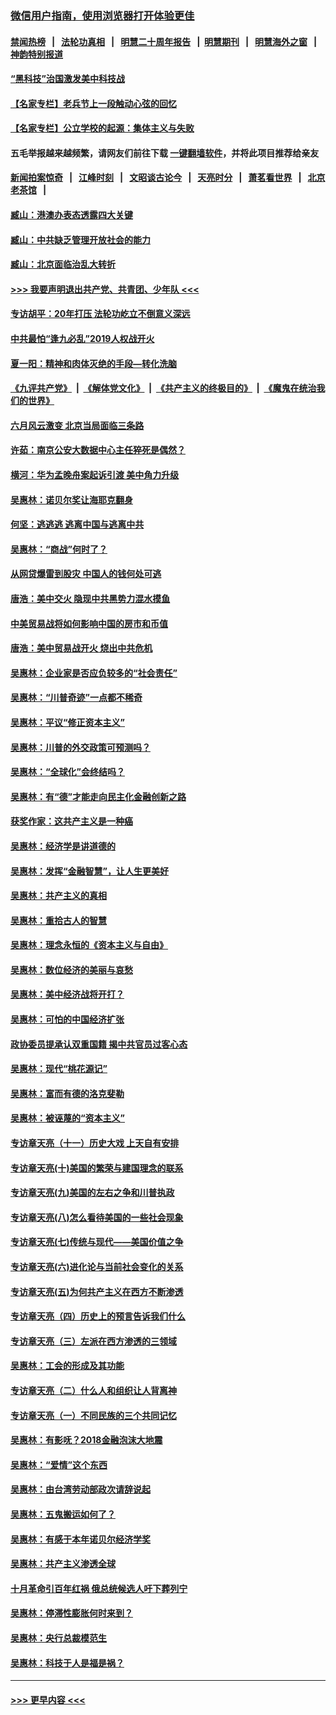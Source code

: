 ### [微信用户指南，使用浏览器打开体验更佳](https://github.com/gfw-breaker/banned-news1/blob/master/indexes/wechat-guide.md?t=0)
#### [禁闻热榜](热点新闻.md?t=0)  &nbsp;&nbsp;|&nbsp;&nbsp; [法轮功真相](https://github.com/gfw-breaker/truth/blob/master/README.md?t=0) &nbsp;&nbsp;|&nbsp;&nbsp; [明慧二十周年报告](https://github.com/gfw-breaker/mh-reports/blob/master/README.md?t=0) &nbsp;&nbsp;|&nbsp;&nbsp;[明慧期刊](https://github.com/gfw-breaker/mh-qikan) &nbsp;&nbsp;|&nbsp;&nbsp; [明慧海外之窗](https://github.com/gfw-breaker/mh-news/blob/master/README.md?t=0) &nbsp;&nbsp;|&nbsp;&nbsp; [神韵特别报道](https://github.com/gfw-breaker/mh-news/blob/master/shenyun.md?t=0)
#### [“黑科技”治国激发美中科技战](../pages/nsc423/n11638056.md?t=02090002) 
#### [【名家专栏】老兵节上一段触动心弦的回忆](../pages/nsc423/n11646016.md?t=02090002) 
#### [【名家专栏】公立学校的起源：集体主义与失败](../pages/nsc423/n11601833.md?t=02090002) 
#### 五毛举报越来越频繁，请网友们前往下载 [一键翻墙软件](https://github.com/gfw-breaker/ssr-accounts)，并将此项目推荐给亲友
#### [新闻拍案惊奇](https://github.com/gfw-breaker/banned-news1/blob/master/pages/link4.md) &nbsp;&nbsp;|&nbsp;&nbsp; [江峰时刻](https://github.com/gfw-breaker/banned-news1/blob/master/pages/link4.md) &nbsp;&nbsp;|&nbsp;&nbsp; [文昭谈古论今](https://github.com/gfw-breaker/banned-news1/blob/master/pages/link4.md) &nbsp;&nbsp;|&nbsp;&nbsp; [天亮时分](https://github.com/gfw-breaker/banned-news1/blob/master/pages/link4.md) &nbsp;&nbsp;|&nbsp;&nbsp; [萧茗看世界](https://github.com/gfw-breaker/banned-news1/blob/master/pages/link4.md) &nbsp;&nbsp;|&nbsp;&nbsp; [北京老茶馆](https://github.com/gfw-breaker/banned-news1/blob/master/pages/link4.md) &nbsp;&nbsp;|&nbsp;&nbsp; 
#### [臧山：港澳办表态透露四大关键](../pages/nsc423/n11421628.md?t=02090002) 
#### [臧山：中共缺乏管理开放社会的能力](../pages/nsc423/n11407457.md?t=02090002) 
#### [臧山：北京面临治乱大转折](../pages/nsc423/n11406895.md?t=02090002) 
#### [>>> 我要声明退出共产党、共青团、少年队 <<<](https://github.com/begood0513/goodnews/blob/master/quit/letter.md) 
#### [专访胡平：20年打压 法轮功屹立不倒意义深远](../pages/nsc423/n11398800.md?t=02090002) 
#### [中共最怕“逢九必乱”2019人权战开火](../pages/nsc423/n11385248.md?t=02090002) 
#### [夏一阳：精神和肉体灭绝的手段—转化洗脑](../pages/nsc423/n11368250.md?t=02090002) 
#### [《九评共产党》](https://github.com/begood0513/9ping.md/blob/master/README.md) &nbsp;|&nbsp; [《解体党文化》](../../../../jtdwh.md/blob/master/README.md)  &nbsp;|&nbsp; [《共产主义的终极目的》](../../../../gczydzjmd.md/blob/master/README.md) &nbsp;|&nbsp; [《魔鬼在统治我们的世界》](../../../../mgztzwmdsj.md/blob/master/README.md) 
#### [六月风云激变 北京当局面临三条路](../pages/nsc423/n11313668.md?t=02090002) 
#### [许茹：南京公安大数据中心主任猝死是偶然？](../pages/nsc423/n11064744.md?t=02090002) 
#### [横河：华为孟晚舟案起诉引渡 美中角力升级](../pages/nsc423/n11027230.md?t=02090002) 
#### [吴惠林：诺贝尔奖让海耶克翻身](../pages/nsc423/n10890049.md?t=02090002) 
#### [何坚：逃逃逃 逃离中国与逃离中共](../pages/nsc423/n10592891.md?t=02090002) 
#### [吴惠林：“商战”何时了？](../pages/nsc423/n10573558.md?t=02090002) 
#### [从网贷爆雷到股灾 中国人的钱何处可逃](../pages/nsc423/n10572800.md?t=02090002) 
#### [唐浩：美中交火 隐现中共黑势力混水摸鱼](../pages/nsc423/n10544040.md?t=02090002) 
#### [中美贸易战将如何影响中国的房市和币值](../pages/nsc423/n10543697.md?t=02090002) 
#### [唐浩：美中贸易战开火 烧出中共危机](../pages/nsc423/n10540126.md?t=02090002) 
#### [吴惠林：企业家是否应负较多的“社会责任”](../pages/nsc423/n10535022.md?t=02090002) 
#### [吴惠林：“川普奇迹”一点都不稀奇](../pages/nsc423/n10512808.md?t=02090002) 
#### [吴惠林：平议“修正资本主义”](../pages/nsc423/n10495724.md?t=02090002) 
#### [吴惠林：川普的外交政策可预测吗？](../pages/nsc423/n10462387.md?t=02090002) 
#### [吴惠林：“全球化”会终结吗？](../pages/nsc423/n10452838.md?t=02090002) 
#### [吴惠林：有“德”才能走向民主化金融创新之路](../pages/nsc423/n10432292.md?t=02090002) 
#### [获奖作家：这共产主义是一种癌](../pages/nsc423/n10431541.md?t=02090002) 
#### [吴惠林：经济学是讲道德的](../pages/nsc423/n10398014.md?t=02090002) 
#### [吴惠林：发挥“金融智慧”，让人生更美好](../pages/nsc423/n10375019.md?t=02090002) 
#### [吴惠林：共产主义的真相](../pages/nsc423/n10351394.md?t=02090002) 
#### [吴惠林：重拾古人的智慧](../pages/nsc423/n10337691.md?t=02090002) 
#### [吴惠林：理念永恒的《资本主义与自由》](../pages/nsc423/n10316274.md?t=02090002) 
#### [吴惠林：数位经济的美丽与哀愁](../pages/nsc423/n10292946.md?t=02090002) 
#### [吴惠林：美中经济战将开打？](../pages/nsc423/n10258825.md?t=02090002) 
#### [吴惠林：可怕的中国经济扩张](../pages/nsc423/n10219147.md?t=02090002) 
#### [政协委员提承认双重国籍 揭中共官员过客心态](../pages/nsc423/n10208809.md?t=02090002) 
#### [吴惠林：现代“桃花源记”](../pages/nsc423/n10185234.md?t=02090002) 
#### [吴惠林：富而有德的洛克斐勒](../pages/nsc423/n10142264.md?t=02090002) 
#### [吴惠林：被诬蔑的“资本主义”](../pages/nsc423/n10124816.md?t=02090002) 
#### [专访章天亮（十一）历史大戏 上天自有安排](../pages/nsc423/n10094905.md?t=02090002) 
#### [专访章天亮(十)美国的繁荣与建国理念的联系](../pages/nsc423/n10094899.md?t=02090002) 
#### [专访章天亮(九)美国的左右之争和川普执政](../pages/nsc423/n10094889.md?t=02090002) 
#### [专访章天亮(八)怎么看待美国的一些社会现象](../pages/nsc423/n10094857.md?t=02090002) 
#### [专访章天亮(七)传统与现代——美国价值之争](../pages/nsc423/n10093140.md?t=02090002) 
#### [专访章天亮(六)进化论与当前社会变化的关系](../pages/nsc423/n10092036.md?t=02090002) 
#### [专访章天亮(五)为何共产主义在西方不断渗透](../pages/nsc423/n10083620.md?t=02090002) 
#### [专访章天亮（四）历史上的预言告诉我们什么](../pages/nsc423/n10083606.md?t=02090002) 
#### [专访章天亮（三）左派在西方渗透的三领域](../pages/nsc423/n10081115.md?t=02090002) 
#### [吴惠林：工会的形成及其功能](../pages/nsc423/n10080633.md?t=02090002) 
#### [专访章天亮（二）什么人和组织让人背离神](../pages/nsc423/n10076637.md?t=02090002) 
#### [专访章天亮（一）不同民族的三个共同记忆](../pages/nsc423/n10074188.md?t=02090002) 
#### [吴惠林：有影呒？2018金融泡沫大地震](../pages/nsc423/n10040534.md?t=02090002) 
#### [吴惠林：“爱情”这个东西](../pages/nsc423/n10019423.md?t=02090002) 
#### [吴惠林：由台湾劳动部政次请辞说起](../pages/nsc423/n9979679.md?t=02090002) 
#### [吴惠林：五鬼搬运如何了？](../pages/nsc423/n9925338.md?t=02090002) 
#### [吴惠林：有感于本年诺贝尔经济学奖](../pages/nsc423/n9871883.md?t=02090002) 
#### [吴惠林：共产主义渗透全球](../pages/nsc423/n9812748.md?t=02090002) 
#### [十月革命引百年红祸 俄总统候选人吁下葬列宁](../pages/nsc423/n9810182.md?t=02090002) 
#### [吴惠林：停滞性膨胀何时来到？](../pages/nsc423/n9764136.md?t=02090002) 
#### [吴惠林：央行总裁模范生](../pages/nsc423/n9728134.md?t=02090002) 
#### [吴惠林：科技于人是福是祸？](../pages/nsc423/n9672982.md?t=02090002) 

----
#### [ >>> 更早内容 <<< ](../indexes/nsc423-earlier.md)
